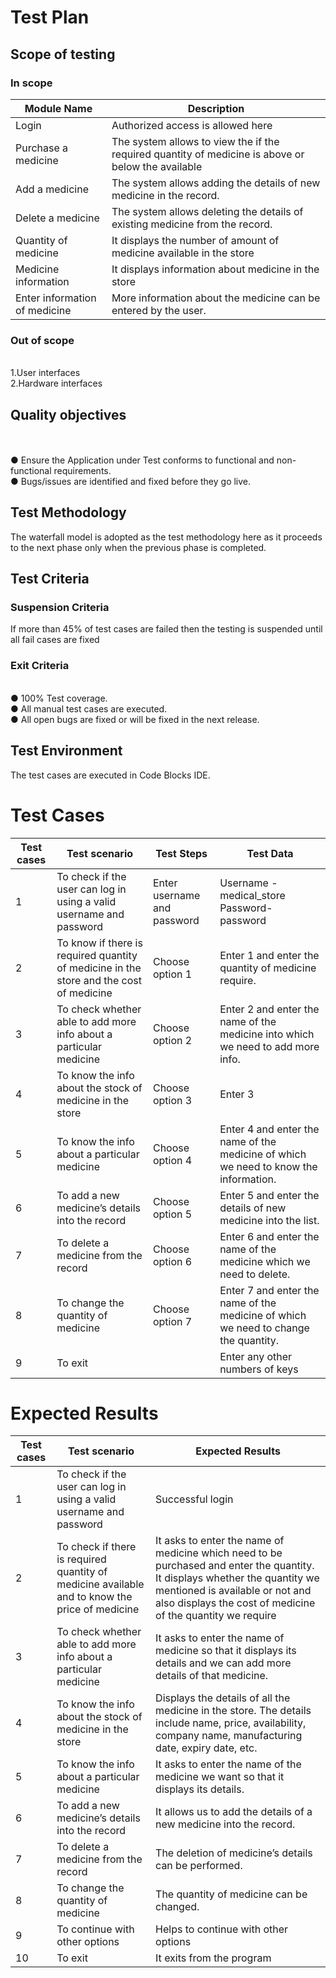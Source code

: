 # **Test Plan**
## **Scope of testing**
### **In scope**

|Module Name                                                          |	Description
|---------------------------------------------------------------------|-----------------------
|Login	                                                              |    Authorized access is allowed here                               
| Purchase a medicine                                                 |	The system allows to view the if the required quantity of medicine is above or below the available       |                                                                     | quantity of medicine in the store and calculates the cost of medicine required.
| Add a medicine	                                              | The system allows adding the details of new medicine in the record.
| Delete a medicine	                                              |  The system allows deleting the details of existing medicine from the record.
|Quantity of medicine                                                 |	It displays the number of amount of medicine available in the store
|Medicine information	                                              | It displays information about medicine in the store
|Enter information of medicine                                        |	More information about the medicine can be entered by the user.


### **Out of scope**
</br>1.User interfaces
</br>2.Hardware interfaces
## **Quality objectives**
</br></br>●	Ensure the Application under Test conforms to functional and non-functional requirements.
</br>●	Bugs/issues are identified and fixed before they go live.
## **Test Methodology**
 The waterfall model is adopted as the test methodology here as it proceeds to the next phase only when the previous phase is completed.
## **Test Criteria**
### **Suspension Criteria**
 If more than 45% of test cases are failed then the testing is suspended until all fail cases are fixed
### **Exit Criteria**
</br>●	100% Test coverage.
</br>●	All manual test cases are executed.
</br>●	All open bugs are fixed or will be fixed in the next release.
## **Test Environment**
The test cases are executed in Code Blocks IDE.


# **Test Cases**
   
|Test cases|Test scenario	                                                      |Test Steps	             |Test Data   
|----------|--------------------------------------------------------------------------|------------------------------|---------------------------------------------------
| 1|	To check if the user can log in using a valid username and password |	Enter username and password  |	Username - medical_store   </br>Password- password
|2|To know if there is required quantity of medicine in the store and the cost of medicine | Choose option 1| Enter 1 and enter the quantity of medicine require.|
|3 |	To check whether able to add more info about a particular medicine    |	Choose option 2	  |  Enter 2 and enter the name of the medicine into which we need to add more info.
|    4     |	To know the info about the stock of medicine in the store	      |  Choose option 3	     |   Enter 3
|5|	To know the info about a particular medicine	 |      Choose option 4	     |   Enter 4 and enter the name of the medicine of which we need to know the information.
|    6	|To add a new medicine’s details into the record	|   Choose option 5	|   Enter 5 and enter the details of new medicine into the list.
  |  7|	To delete a medicine from the record|	Choose option 6	|Enter 6 and enter the name of the medicine which we need to delete.|
  |  8 |	To change the quantity of medicine	|Choose option 7	|Enter 7 and enter the name of the medicine of which we need to change the quantity.|
   | 9	|To exit 	||	Enter any other numbers of keys

# **Expected Results**

|Test cases|Test scenario	|Expected Results|
|----------|-----------------|-----------------------------------------|
|1	|To check if the user can log in using a valid username and password	|Successful login|
|2|To check if there is required quantity of medicine available and to know the price of medicine|It asks to enter the name of medicine which need to be purchased and enter the quantity. It displays whether the quantity we mentioned is available or not and also displays the cost of medicine of the quantity we require|
|3|To check whether able to add more info about a particular medicine|	It asks to enter the name of medicine so that it displays its details and we can add more details of that medicine.
|4|To know the info about the stock of medicine in the store	|Displays the details of all the medicine in the store. The details include name, price, availability, company name, manufacturing date, expiry date, etc.|
|5|To know the info about a particular medicine|	It asks to enter the name of the medicine we want so that it displays its details.|
|6|To add a new medicine’s details into the record|	It allows us to add the details of a new medicine into the record.|
 |7|To delete a medicine from the record|	The deletion of medicine’s details can be performed.|
 | 8|	To change the quantity of medicine	|The quantity of medicine can be changed.|
 | 9|	To continue with other options|	Helps to continue with other options|
 |10|	To exit|	It exits from the program|

